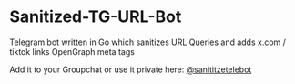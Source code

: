 # Sanitized-TG-URL-Bot
Telegram bot written in Go which sanitizes URL Queries and adds x.com / tiktok links OpenGraph meta tags

Add it to your Groupchat or use it private here: [@sanititzetelebot](https://t.me/sanititzetelebot)
